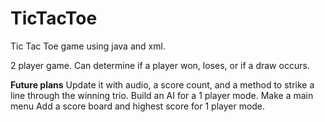 # TicTacToe

Tic Tac Toe game using java and xml. 

2 player game.
Can determine if a player won, loses, or if a draw occurs.

**Future plans**
Update it with audio, a score count, and a method to strike a line through the winning trio. 
Build an AI for a 1 player mode.
Make a main menu
Add a score board and highest score for 1 player mode.
